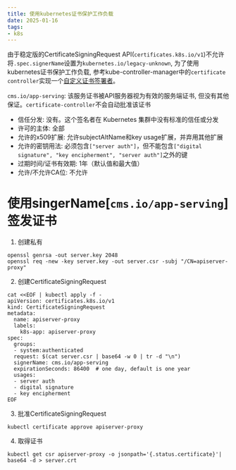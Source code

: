```yaml
---
title: 使用kubernetes证书保护工作负载
date: 2025-01-16
tags:
- k8s
---
```


由于稳定版的CertificateSigningRequest API(`certificates.k8s.io/v1`)不允许将`.spec.signerName`设置为`kubernetes.io/legacy-unknown`, 为了使用kubernetes证书保护工作负载, 参考kube-controller-manager中的`certificate controller`实现一个[自定义证书签署者](https://github.com/ericpuwang/certificate-controller.git)。

`cms.io/app-serving`: 该服务证书被API服务器视为有效的服务端证书, 但没有其他保证。`certificate-controller`不会自动批准该证书

- 信任分发: 没有。这个签名者在 Kubernetes 集群中没有标准的信任或分发
- 许可的主体: 全部
- 允许的x509扩展: 允许subjectAltName和key usage扩展，并弃用其他扩展
- 允许的密钥用法: 必须包含`["server auth"]`，但不能包含`["digital signature", "key encipherment", "server auth"]`之外的键
- 过期时间/证书有效期: 1年（默认值和最大值）
- 允许/不允许CA位: 不允许

# 使用singerName[`cms.io/app-serving`]签发证书

1. 创建私有
```shell
openssl genrsa -out server.key 2048
openssl req -new -key server.key -out server.csr -subj "/CN=apiserver-proxy"
```
2. 创建CertificateSigningRequest
```shell
cat <<EOF | kubectl apply -f -
apiVersion: certificates.k8s.io/v1
kind: CertificateSigningRequest
metadata:
  name: apiserver-proxy
  labels:
    k8s-app: apiserver-proxy
spec:
  groups:
  - system:authenticated
  request: $(cat server.csr | base64 -w 0 | tr -d "\n")
  signerName: cms.io/app-serving
  expirationSeconds: 86400  # one day, default is one year
  usages:
  - server auth
  - digital signature
  - key encipherment
EOF
```
3. 批准CertificateSigningRequest
```shell
kubectl certificate approve apiserver-proxy
```
4. 取得证书
```shell
kubectl get csr apiserver-proxy -o jsonpath='{.status.certificate}'| base64 -d > server.crt
```